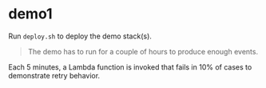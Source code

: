 # demo1

Run `deploy.sh` to deploy the demo stack(s).

> The demo has to run for a couple of hours to produce enough events.

Each 5 minutes, a Lambda function is invoked that fails in 10% of cases to demonstrate retry behavior.
